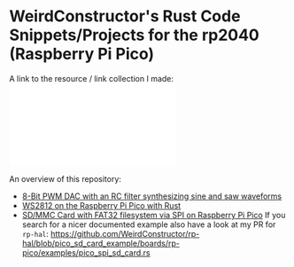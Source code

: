 # WeirdConstructor's Rust Code Snippets/Projects for the rp2040 (Raspberry Pi Pico)

A link to the resource / link collection I made: ![rp2040 Rust resources](resources.md)

An overview of this repository:

- [8-Bit PWM DAC with an RC filter synthesizing sine and saw waveforms](pwm_dac_saw_sampling)
- [WS2812 on the Raspberry Pi Pico with Rust](ws2812_led_cube)
- [SD/MMC Card with FAT32 filesystem via SPI on Raspberry Pi Pico](sd_card_spi)
  If you search for a nicer documented example also have a look at my PR
  for `rp-hal`: https://github.com/WeirdConstructor/rp-hal/blob/pico_sd_card_example/boards/rp-pico/examples/pico_spi_sd_card.rs
